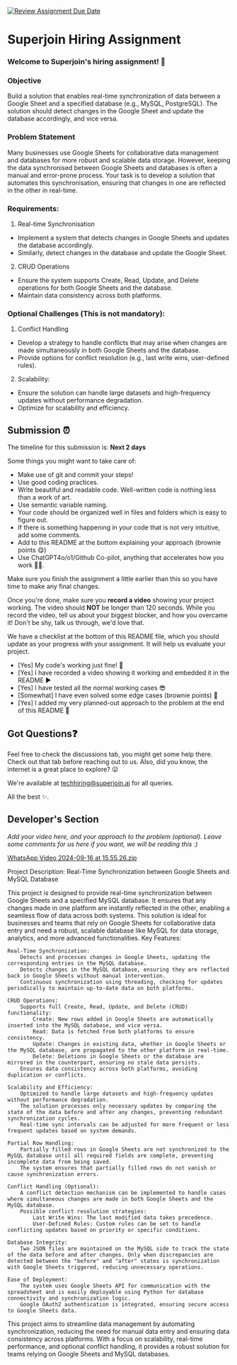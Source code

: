 [![Review Assignment Due Date](https://classroom.github.com/assets/deadline-readme-button-22041afd0340ce965d47ae6ef1cefeee28c7c493a6346c4f15d667ab976d596c.svg)](https://classroom.github.com/a/AHFn7Vbn)
# Superjoin Hiring Assignment

### Welcome to Superjoin's hiring assignment! 🚀

### Objective
Build a solution that enables real-time synchronization of data between a Google Sheet and a specified database (e.g., MySQL, PostgreSQL). The solution should detect changes in the Google Sheet and update the database accordingly, and vice versa.

### Problem Statement
Many businesses use Google Sheets for collaborative data management and databases for more robust and scalable data storage. However, keeping the data synchronised between Google Sheets and databases is often a manual and error-prone process. Your task is to develop a solution that automates this synchronisation, ensuring that changes in one are reflected in the other in real-time.

### Requirements:
1. Real-time Synchronisation
  - Implement a system that detects changes in Google Sheets and updates the database accordingly.
   - Similarly, detect changes in the database and update the Google Sheet.
  2.	CRUD Operations
   - Ensure the system supports Create, Read, Update, and Delete operations for both Google Sheets and the database.
   - Maintain data consistency across both platforms.
   
### Optional Challenges (This is not mandatory):
1. Conflict Handling
- Develop a strategy to handle conflicts that may arise when changes are made simultaneously in both Google Sheets and the database.
- Provide options for conflict resolution (e.g., last write wins, user-defined rules).
    
2. Scalability: 	
- Ensure the solution can handle large datasets and high-frequency updates without performance degradation.
- Optimize for scalability and efficiency.

## Submission ⏰
The timeline for this submission is: **Next 2 days**

Some things you might want to take care of:
- Make use of git and commit your steps!
- Use good coding practices.
- Write beautiful and readable code. Well-written code is nothing less than a work of art.
- Use semantic variable naming.
- Your code should be organized well in files and folders which is easy to figure out.
- If there is something happening in your code that is not very intuitive, add some comments.
- Add to this README at the bottom explaining your approach (brownie points 😋)
- Use ChatGPT4o/o1/Github Co-pilot, anything that accelerates how you work 💪🏽. 

Make sure you finish the assignment a little earlier than this so you have time to make any final changes.

Once you're done, make sure you **record a video** showing your project working. The video should **NOT** be longer than 120 seconds. While you record the video, tell us about your biggest blocker, and how you overcame it! Don't be shy, talk us through, we'd love that.

We have a checklist at the bottom of this README file, which you should update as your progress with your assignment. It will help us evaluate your project.

- [Yes] My code's working just fine! 🥳
- [Yes] I have recorded a video showing it working and embedded it in the README ▶️
- [Yes] I have tested all the normal working cases 😎
- [Somewhat] I have even solved some edge cases (brownie points) 💪
- [Yes] I added my very planned-out approach to the problem at the end of this README 📜

## Got Questions❓
Feel free to check the discussions tab, you might get some help there. Check out that tab before reaching out to us. Also, did you know, the internet is a great place to explore? 😛

We're available at techhiring@superjoin.ai for all queries. 

All the best ✨.

## Developer's Section
*Add your video here, and your approach to the problem (optional). Leave some comments for us here if you want, we will be reading this :)*



[WhatsApp Video 2024-09-16 at 15.55.26.zip](https://github.com/user-attachments/files/17011512/WhatsApp.Video.2024-09-16.at.15.55.26.zip)


Project Description: Real-Time Synchronization between Google Sheets and MySQL Database

This project is designed to provide real-time synchronization between Google Sheets and a specified MySQL database. It ensures that any changes made in one platform are instantly reflected in the other, enabling a seamless flow of data across both systems. This solution is ideal for businesses and teams that rely on Google Sheets for collaborative data entry and need a robust, scalable database like MySQL for data storage, analytics, and more advanced functionalities.
Key Features:

    Real-Time Synchronization:
        Detects and processes changes in Google Sheets, updating the corresponding entries in the MySQL database.
        Detects changes in the MySQL database, ensuring they are reflected back in Google Sheets without manual intervention.
        Continuous synchronization using threading, checking for updates periodically to maintain up-to-date data on both platforms.

    CRUD Operations:
        Supports full Create, Read, Update, and Delete (CRUD) functionality:
            Create: New rows added in Google Sheets are automatically inserted into the MySQL database, and vice versa.
            Read: Data is fetched from both platforms to ensure consistency.
            Update: Changes in existing data, whether in Google Sheets or the MySQL database, are propagated to the other platform in real-time.
            Delete: Deletions in Google Sheets or the database are mirrored in the counterpart, ensuring no stale data persists.
        Ensures data consistency across both platforms, avoiding duplication or conflicts.

    Scalability and Efficiency:
        Optimized to handle large datasets and high-frequency updates without performance degradation.
        The solution processes only necessary updates by comparing the state of the data before and after any changes, preventing redundant synchronization cycles.
        Real-time sync intervals can be adjusted for more frequent or less frequent updates based on system demands.

    Partial Row Handling:
        Partially filled rows in Google Sheets are not synchronized to the MySQL database until all required fields are complete, preventing incomplete data from being saved.
        The system ensures that partially filled rows do not vanish or cause synchronization errors.

    Conflict Handling (Optional):
        A conflict detection mechanism can be implemented to handle cases where simultaneous changes are made in both Google Sheets and the MySQL database.
        Possible conflict resolution strategies:
            Last Write Wins: The last modified data takes precedence.
            User-Defined Rules: Custom rules can be set to handle conflicting updates based on priority or specific conditions.

    Database Integrity:
        Two JSON files are maintained on the MySQL side to track the state of the data before and after changes. Only when discrepancies are detected between the "before" and "after" states is synchronization with Google Sheets triggered, reducing unnecessary operations.

    Ease of Deployment:
        The system uses Google Sheets API for communication with the spreadsheet and is easily deployable using Python for database connectivity and synchronization logic.
        Google OAuth2 authentication is integrated, ensuring secure access to Google Sheets data.

This project aims to streamline data management by automating synchronization, reducing the need for manual data entry and ensuring data consistency across platforms. With a focus on scalability, real-time performance, and optional conflict handling, it provides a robust solution for teams relying on Google Sheets and MySQL databases.

